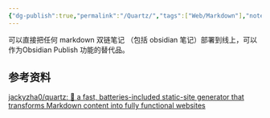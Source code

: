 ```yaml
---
{"dg-publish":true,"permalink":"/Quartz/","tags":["Web/Markdown"],"noteIcon":""}
---
```



可以直接把任何 markdown 双链笔记 （包括 obsidian 笔记）部署到线上，可以作为Obsidian Publish 功能的替代品。

## 参考资料
[jackyzha0/quartz: 🌱 a fast, batteries-included static-site generator that transforms Markdown content into fully functional websites](https://github.com/jackyzha0/quartz)